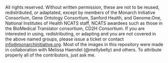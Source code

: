 All rights reserved. Without written permission, these are not to be reused, redistributed, or adaptated, except by members of the Monarch Initiative Consortium, Gene Ontology Consortium, Sanford Health, and Genome.One, National Institutes of Health NCATS staff, NCATS awardees such as those in the BioMedical Translator consortium, CD2H Consortium. If you are interested in using, redistributing, or adapting and you are not covered in the above named groups, please issue a ticket or contact info@monarchinitiative.org. Most of the images in this repository were made in collaboration with Melissa Haendel (@mellybelly) and others. To attribute properly all of the contributors, just ask me.
